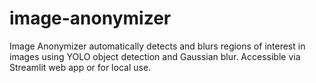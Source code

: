 # image-anonymizer
Image Anonymizer automatically detects and blurs regions of interest in images using YOLO object detection and Gaussian blur. Accessible via Streamlit web app or for local use.
